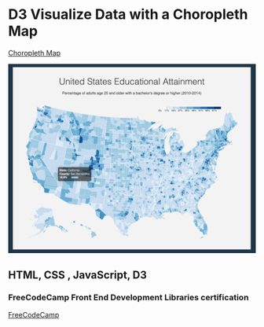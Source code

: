 # D3 Visualize Data with a Choropleth Map

[Choropleth Map]('https://bargamotova.github.io/D3-Choropleth-Map_fcc/)

<div align="center">
   <img src="/screen.png" />
 </div>

## HTML, CSS , JavaScript, D3

### FreeCodeCamp Front End Development Libraries certification

[FreeCodeCamp](https://www.freecodecamp.org/Bargamotova)
